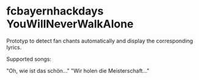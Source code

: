 # fcbayernhackdays YouWillNeverWalkAlone

Prototyp to detect fan chants automatically and display the corresponding lyrics. 

Supported songs:

"Oh, wie ist das schön..."
"Wir holen die Meisterschaft..."
